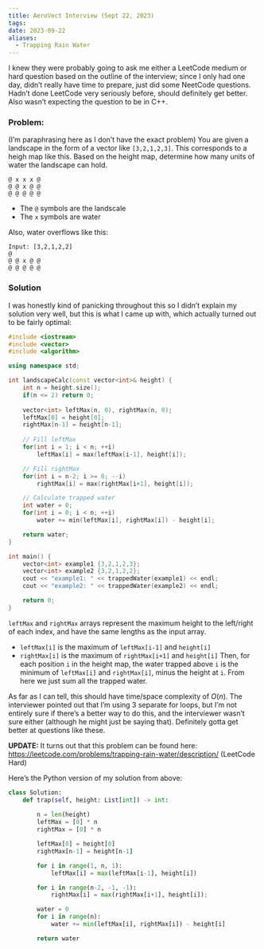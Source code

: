 ```yaml
---
title: AeroVect Interview (Sept 22, 2023)
tags: 
date: 2023-09-22
aliases:
  - Trapping Rain Water
---
```

I knew they were probably going to ask me either a LeetCode medium or hard question based on the outline of the interview; since I only had one day, didn’t really have time to prepare, just did some NeetCode questions. Hadn’t done LeetCode very seriously before, should definitely get better. Also wasn’t expecting the question to be in C++.

### Problem:
(I’m paraphrasing here as I don’t have the exact problem)
You are given a landscape in the form of a vector like `[3,2,1,2,3]`. This corresponds to a heigh map like this. Based on the height map, determine how many units of water the landscape can hold.
```
@ x x x @
@ @ x @ @
@ @ @ @ @
```
- The `@` symbols are the landscale
- The `x` symbols are water

Also, water overflows like this:
```
Input: [3,2,1,2,2]
@ 
@ @ x @ @
@ @ @ @ @
```

### Solution
I was honestly kind of panicking throughout this so I didn’t explain my solution very well, but this is what I came up with, which actually turned out to be fairly optimal:

```cpp
#include <iostream>
#include <vector>
#include <algorithm>

using namespace std;

int landscapeCalc(const vector<int>& height) {
    int n = height.size();
    if(n <= 2) return 0;
    
    vector<int> leftMax(n, 0), rightMax(n, 0);
    leftMax[0] = height[0];
    rightMax[n-1] = height[n-1];
    
    // Fill leftMax
    for(int i = 1; i < n; ++i)
        leftMax[i] = max(leftMax[i-1], height[i]);

    // Fill rightMax
    for(int i = n-2; i >= 0; --i)
        rightMax[i] = max(rightMax[i+1], height[i]);

    // Calculate trapped water
    int water = 0;
    for(int i = 0; i < n; ++i)
        water += min(leftMax[i], rightMax[i]) - height[i];

    return water;
}

int main() {
    vector<int> example1 {3,2,1,2,3};
    vector<int> example2 {3,2,1,2,2};
    cout << "example1: " << trappedWater(example1) << endl;
    cout << "example2: " << trappedWater(example2) << endl;

    return 0;
}

```

`leftMax` and `rightMax` arrays represent the maximum height to the left/right of each index, and have the same lengths as the input array.
- `leftMax[i]` is the maximum of `leftMax[i-1]` and `height[i]`
- `rightMax[i]` is the maximum of `rightMax[i+1]` and `height[i]`
Then, for each position `i` in the height map, the water trapped above `i` is the minimum of `leftMax[i]` and `rightMax[i]`, minus the height at `i`. From here we just sum all the trapped water.

As far as I can tell, this should have time/space complexity of $O(n)$. The interviewer pointed out that I’m using 3 separate for loops, but I’m not entirely sure if there’s a better way to do this, and the interviewer wasn’t sure either (although he might just be saying that). Definitely gotta get better at questions like these.

**UPDATE:** It turns out that this problem can be found here: https://leetcode.com/problems/trapping-rain-water/description/ (LeetCode Hard)

Here’s the Python version of my solution from above:
```python
class Solution:
    def trap(self, height: List[int]) -> int:
        
        n = len(height)
        leftMax = [0] * n
        rightMax = [0] * n

        leftMax[0] = height[0]
        rightMax[n-1] = height[n-1]

        for i in range(1, n, 1):
            leftMax[i] = max(leftMax[i-1], height[i])

        for i in range(n-2, -1, -1):
            rightMax[i] = max(rightMax[i+1], height[i]);

        water = 0
        for i in range(n):
            water += min(leftMax[i], rightMax[i]) - height[i]

        return water
```